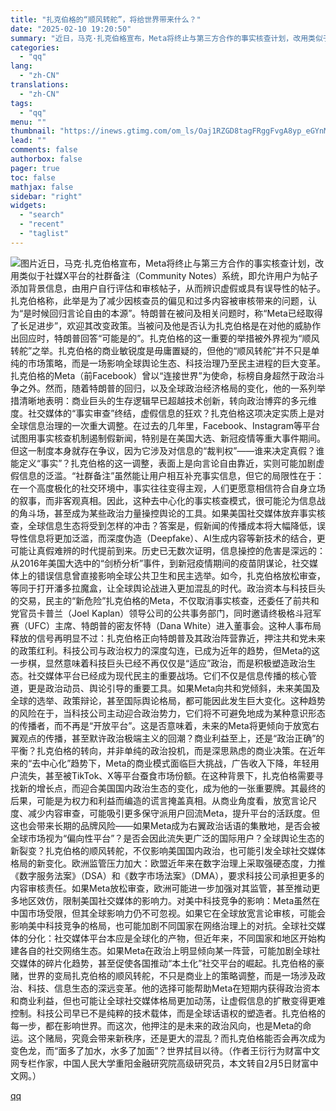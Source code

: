```yaml
---
title: "扎克伯格的“顺风转舵”，将给世界带来什么？"
date: "2025-02-10 19:20:50"
summary: "近日，马克·扎克伯格宣布，Meta将终止与第三方合作的事实核查计划，改用类似于社媒X平台的社群备注（..."
categories:
  - "qq"
lang:
  - "zh-CN"
translations:
  - "zh-CN"
tags:
  - "qq"
menu: ""
thumbnail: "https://inews.gtimg.com/om_ls/Oaj1RZGD8tagFRggFvgA8yp_eGYnMIH-tNMcKSSBhXpEkAA_640360/0"
lead: ""
comments: false
authorbox: false
pager: true
toc: false
mathjax: false
sidebar: "right"
widgets:
  - "search"
  - "recent"
  - "taglist"
---
```


![图片](https://inews.gtimg.com/om_bt/O6kYUR_7FsIyFhY9Xk3IZglAltuBe1QevkNp1iWBWtmuMAA/641)近日，马克·扎克伯格宣布，Meta将终止与第三方合作的事实核查计划，改用类似于社媒X平台的社群备注（Community Notes）系统，即允许用户为帖子添加背景信息，由用户自行评估和审核帖子，从而辨识虚假或具有误导性的帖子。扎克伯格称，此举是为了减少因核查员的偏见和过多内容被审核带来的问题，认为“是时候回归言论自由的本源”。特朗普在被问及相关问题时，称“Meta已经取得了长足进步”，欢迎其改变政策。当被问及他是否认为扎克伯格是在对他的威胁作出回应时，特朗普回答“可能是的”。扎克伯格的这一重要的举措被外界视为“顺风转舵”之举。扎克伯格的商业敏锐度是毋庸置疑的，但他的“顺风转舵”并不只是单纯的市场策略，而是一场影响全球舆论生态、科技治理乃至民主进程的巨大变革。扎克伯格的Meta（前Facebook）曾以“连接世界”为使命，标榜自身超然于政治斗争之外。然而，随着特朗普的回归，以及全球政治经济格局的变化，他的一系列举措清晰地表明：商业巨头的生存逻辑早已超越技术创新，转向政治博弈的多元维度。社交媒体的“事实审查”终结，虚假信息的狂欢？扎克伯格这项决定实质上是对全球信息治理的一次重大调整。在过去的几年里，Facebook、Instagram等平台试图用事实核查机制遏制假新闻，特别是在美国大选、新冠疫情等重大事件期间。但这一制度本身就存在争议，因为它涉及对信息的“裁判权”——谁来决定真假？谁能定义“事实”？扎克伯格的这一调整，表面上是向言论自由靠近，实则可能加剧虚假信息的泛滥。“社群备注”虽然能让用户相互补充事实信息，但它的局限性在于：在一个高度极化的社交环境中，事实往往变得主观，人们更愿意相信符合自身立场的叙事，而非客观真相。因此，这种去中心化的事实核查模式，很可能沦为信息战的角斗场，甚至成为某些政治力量操控舆论的工具。如果美国社交媒体放弃事实核查，全球信息生态将受到怎样的冲击？答案是，假新闻的传播成本将大幅降低，误导性信息将更加泛滥，而深度伪造（Deepfake）、AI生成内容等新技术的结合，更可能让真假难辨的时代提前到来。历史已无数次证明，信息操控的危害是深远的：从2016年美国大选中的“剑桥分析”事件，到新冠疫情期间的疫苗阴谋论，社交媒体上的错误信息曾直接影响全球公共卫生和民主选举。如今，扎克伯格放松审查，等同于打开潘多拉魔盒，让全球舆论战进入更加混乱的时代。政治资本与科技巨头的交易，民主的“新危险”扎克伯格的Meta，不仅取消事实核查，还委任了前共和党官员卡普兰（Joel Kaplan）领导公司的公共事务部门，同时邀请终极格斗冠军赛（UFC）主席、特朗普的密友怀特（Dana White）进入董事会。这种人事布局释放的信号再明显不过：扎克伯格正向特朗普及其政治阵营靠近，押注共和党未来的政策红利。科技公司与政治权力的深度勾连，已成为近年的趋势，但Meta的这一步棋，显然意味着科技巨头已经不再仅仅是“适应”政治，而是积极塑造政治生态。社交媒体平台已经成为现代民主的重要战场。它们不仅是信息传播的核心管道，更是政治动员、舆论引导的重要工具。如果Meta向共和党倾斜，未来美国及全球的选举、政策辩论，甚至国际舆论格局，都可能因此发生巨大变化。这种趋势的风险在于，当科技公司主动迎合政治势力，它们将不可避免地成为某种意识形态的传播者，而不再是“开放平台”。这是否意味着，未来的Meta将更倾向于放宽右翼观点的传播，甚至默许政治极端主义的回潮？商业利益至上，还是“政治正确”的平衡？扎克伯格的转向，并非单纯的政治投机，而是深思熟虑的商业决策。在近年来的“去中心化”趋势下，Meta的商业模式面临巨大挑战，广告收入下降，年轻用户流失，甚至被TikTok、X等平台蚕食市场份额。在这种背景下，扎克伯格需要寻找新的增长点，而迎合美国国内政治生态的变化，成为他的一张重要牌。其最终的后果，可能是为权力和利益而编造的谎言掩盖真相。从商业角度看，放宽言论尺度、减少内容审查，可能吸引更多保守派用户回流Meta，提升平台的活跃度。但这也会带来长期的品牌风险——如果Meta成为右翼政治话语的集散地，是否会被全球市场视为“偏向性平台”？是否会因此流失更广泛的国际用户？全球舆论生态的新裂变？扎克伯格的顺风转舵，不仅影响美国国内政治，也可能引发全球社交媒体格局的新变化。欧洲监管压力加大：欧盟近年来在数字治理上采取强硬态度，力推《数字服务法案》（DSA）和《数字市场法案》（DMA），要求科技公司承担更多的内容审核责任。如果Meta放松审查，欧洲可能进一步加强对其监管，甚至推动更多地区效仿，限制美国社交媒体的影响力。对美中科技竞争的影响：Meta虽然在中国市场受限，但其全球影响力仍不可忽视。如果它在全球放宽言论审核，可能会影响美中科技竞争的格局，也可能加剧不同国家在网络治理上的对抗。全球社交媒体的分化：社交媒体平台本应是全球化的产物，但近年来，不同国家和地区开始构建各自的社交网络生态。如果Meta在政治上明显倾向某一阵营，可能加剧全球社交媒体的碎片化趋势，甚至促使各国推动“本土化”社交平台的崛起。扎克伯格的豪赌，世界的变局扎克伯格的顺风转舵，不只是商业上的策略调整，而是一场涉及政治、科技、信息生态的深远变革。他的选择可能帮助Meta在短期内获得政治资本和商业利益，但也可能让全球社交媒体格局更加动荡，让虚假信息的扩散变得更难控制。科技公司早已不是纯粹的技术载体，而是全球话语权的塑造者。扎克伯格的每一步，都在影响世界。而这次，他押注的是未来的政治风向，也是Meta的命运。这个赌局，究竟会带来新秩序，还是更大的混乱？而扎克伯格能否会再次成为变色龙，而“面多了加水，水多了加面”？世界拭目以待。（作者王衍行为财富中文网专栏作家，中国人民大学重阳金融研究院高级研究员，本文转自2月5日财富中文网。）

[qq](https://new.qq.com/rain/a/20250210A07KFC00)
